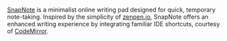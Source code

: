 [SnapNote](https://daniel-chou-rainho.github.io/SnapNote/) is a minimalist online writing pad designed for quick, temporary note-taking. Inspired by the simplicity of [zenpen.io](https://zenpen.io), SnapNote offers an enhanced writing experience by integrating familiar IDE shortcuts, courtesy of [CodeMirror](https://codemirror.net/).
